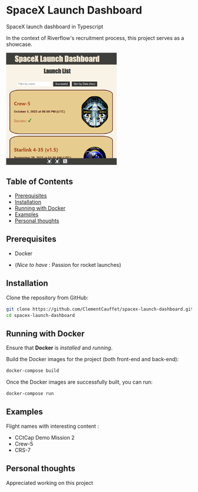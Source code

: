 # SpaceX Launch Dashboard

SpaceX launch dashboard in Typescript

In the context of Riverflow's recruitment process, this project serves as a showcase.

<img src="./spacex-launch-dashboard/public/img/Preview SpaceX.PNG" alt="drawing" width="300px"/>

## Table of Contents

- [Prerequisites](#prerequisites)
- [Installation](#installation)
- [Running with Docker](#running-with-docker)
- [Examples](#examples)
- [Personal thoughts](#license)

## Prerequisites

- Docker


- (_Nice to have_ : Passion for rocket launches)

## Installation

Clone the repository from GitHub:

```bash
git clone https://github.com/ClementCauffet/spacex-launch-dashboard.git
cd spacex-launch-dashboard
```

## Running with Docker

Ensure that **Docker** is _installed_ and _running_.

Build the Docker images for the project (both front-end and back-end):
```bash
docker-compose build
```

Once the Docker images are successfully built, you can run:

```bash
docker-compose run
```

## Examples

Flight names with interesting content :
- CCtCap Demo Mission 2
- Crew-5
- CRS-7


## Personal thoughts

Appreciated working on this project
